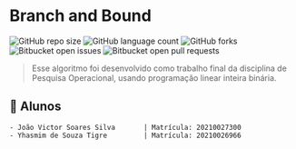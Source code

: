 # Branch and Bound

![GitHub repo size](https://img.shields.io/github/repo-size/iuricode/README-template?style=for-the-badge)
![GitHub language count](https://img.shields.io/github/languages/count/iuricode/README-template?style=for-the-badge)
![GitHub forks](https://img.shields.io/github/forks/iuricode/README-template?style=for-the-badge)
![Bitbucket open issues](https://img.shields.io/bitbucket/issues/iuricode/README-template?style=for-the-badge)
![Bitbucket open pull requests](https://img.shields.io/bitbucket/pr-raw/iuricode/README-template?style=for-the-badge)


> Esse algoritmo foi desenvolvido como trabalho final da disciplina de Pesquisa Operacional, usando programação linear inteira binária.

## 🤝 Alunos

    - João Victor Soares Silva       | Matrícula: 20210027300 
    - Yhasmim de Souza Tigre         | Matrícula: 20210026966
